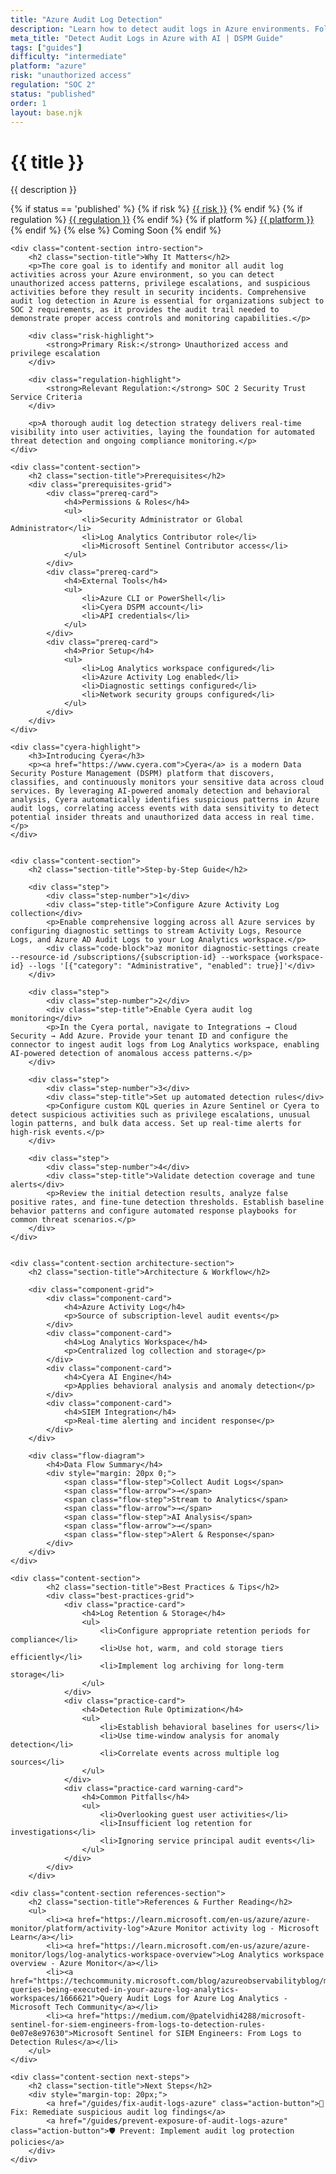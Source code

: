 ```yaml
---
title: "Azure Audit Log Detection"
description: "Learn how to detect audit logs in Azure environments. Follow step-by-step guidance for SOC 2 compliance."
meta_title: "Detect Audit Logs in Azure with AI | DSPM Guide"
tags: ["guides"]
difficulty: "intermediate"
platform: "azure"
risk: "unauthorized access"
regulation: "SOC 2"
status: "published"
order: 1
layout: base.njk
---
```


<div class="container">
    <div class="header">
        <h1>{{ title }}</h1>
        <p>{{ description }}</p>
        <div class="guide-tags-container">
			<div class="guide-tags-wrapper">
		    {% if status == 'published' %}
		        {% if risk %}
		        <a href="/risk/{{ risk | downcase | replace: ' ', '-' }}/" class="guide-tag risk">{{ risk }}</a>
		        {% endif %}
		        {% if regulation %}
		        <a href="/regulation/{{ regulation | downcase | replace: ' ', '-' }}/" class="guide-tag regulation">{{ regulation }}</a>
		        {% endif %}
		        {% if platform %}
		        <a href="/platforms/{{ platform | downcase | replace: ' ', '-' }}/" class="guide-tag platform">{{ platform }}</a>
		        {% endif %}
		    {% else %}
		        <span class="guide-tag coming-soon">Coming Soon</span>
		    {% endif %}
		</div>
		</div>
    </div>

    <div class="content-section intro-section">
        <h2 class="section-title">Why It Matters</h2>
        <p>The core goal is to identify and monitor all audit log activities across your Azure environment, so you can detect unauthorized access patterns, privilege escalations, and suspicious activities before they result in security incidents. Comprehensive audit log detection in Azure is essential for organizations subject to SOC 2 requirements, as it provides the audit trail needed to demonstrate proper access controls and monitoring capabilities.</p>
        
        <div class="risk-highlight">
            <strong>Primary Risk:</strong> Unauthorized access and privilege escalation
        </div>
        
        <div class="regulation-highlight">
            <strong>Relevant Regulation:</strong> SOC 2 Security Trust Service Criteria
        </div>
        
        <p>A thorough audit log detection strategy delivers real-time visibility into user activities, laying the foundation for automated threat detection and ongoing compliance monitoring.</p>
    </div>

    <div class="content-section">
        <h2 class="section-title">Prerequisites</h2>
        <div class="prerequisites-grid">
            <div class="prereq-card">
                <h4>Permissions & Roles</h4>
                <ul>
                    <li>Security Administrator or Global Administrator</li>
                    <li>Log Analytics Contributor role</li>
                    <li>Microsoft Sentinel Contributor access</li>
                </ul>
            </div>
            <div class="prereq-card">
                <h4>External Tools</h4>
                <ul>
                    <li>Azure CLI or PowerShell</li>
                    <li>Cyera DSPM account</li>
                    <li>API credentials</li>
                </ul>
            </div>
            <div class="prereq-card">
                <h4>Prior Setup</h4>
                <ul>
                    <li>Log Analytics workspace configured</li>
                    <li>Azure Activity Log enabled</li>
                    <li>Diagnostic settings configured</li>
                    <li>Network security groups configured</li>
                </ul>
            </div>
        </div>
    </div>
	
    <div class="cyera-highlight">
        <h3>Introducing Cyera</h3>
        <p><a href="https://www.cyera.com">Cyera</a> is a modern Data Security Posture Management (DSPM) platform that discovers, classifies, and continuously monitors your sensitive data across cloud services. By leveraging AI-powered anomaly detection and behavioral analysis, Cyera automatically identifies suspicious patterns in Azure audit logs, correlating access events with data sensitivity to detect potential insider threats and unauthorized data access in real time.</p>
    </div>
	

    <div class="content-section">
        <h2 class="section-title">Step-by-Step Guide</h2>
        
        <div class="step">
            <div class="step-number">1</div>
            <div class="step-title">Configure Azure Activity Log collection</div>
            <p>Enable comprehensive logging across all Azure services by configuring diagnostic settings to stream Activity Logs, Resource Logs, and Azure AD Audit Logs to your Log Analytics workspace.</p>
            <div class="code-block">az monitor diagnostic-settings create --resource-id /subscriptions/{subscription-id} --workspace {workspace-id} --logs '[{"category": "Administrative", "enabled": true}]'</div>
        </div>

        <div class="step">
            <div class="step-number">2</div>
            <div class="step-title">Enable Cyera audit log monitoring</div>
            <p>In the Cyera portal, navigate to Integrations → Cloud Security → Add Azure. Provide your tenant ID and configure the connector to ingest audit logs from Log Analytics workspace, enabling AI-powered detection of anomalous access patterns.</p>
        </div>

        <div class="step">
            <div class="step-number">3</div>
            <div class="step-title">Set up automated detection rules</div>
            <p>Configure custom KQL queries in Azure Sentinel or Cyera to detect suspicious activities such as privilege escalations, unusual login patterns, and bulk data access. Set up real-time alerts for high-risk events.</p>
        </div>

        <div class="step">
            <div class="step-number">4</div>
            <div class="step-title">Validate detection coverage and tune alerts</div>
            <p>Review the initial detection results, analyze false positive rates, and fine-tune detection thresholds. Establish baseline behavior patterns and configure automated response playbooks for common threat scenarios.</p>
        </div>
    </div>


    <div class="content-section architecture-section">
        <h2 class="section-title">Architecture & Workflow</h2>
        
        <div class="component-grid">
            <div class="component-card">
                <h4>Azure Activity Log</h4>
                <p>Source of subscription-level audit events</p>
            </div>
            <div class="component-card">
                <h4>Log Analytics Workspace</h4>
                <p>Centralized log collection and storage</p>
            </div>
            <div class="component-card">
                <h4>Cyera AI Engine</h4>
                <p>Applies behavioral analysis and anomaly detection</p>
            </div>
            <div class="component-card">
                <h4>SIEM Integration</h4>
                <p>Real-time alerting and incident response</p>
            </div>
        </div>

        <div class="flow-diagram">
            <h4>Data Flow Summary</h4>
            <div style="margin: 20px 0;">
                <span class="flow-step">Collect Audit Logs</span>
                <span class="flow-arrow">→</span>
                <span class="flow-step">Stream to Analytics</span>
                <span class="flow-arrow">→</span>
                <span class="flow-step">AI Analysis</span>
                <span class="flow-arrow">→</span>
                <span class="flow-step">Alert & Response</span>
            </div>
        </div>
    </div>

	<div class="content-section">
	        <h2 class="section-title">Best Practices & Tips</h2>
	        <div class="best-practices-grid">
	            <div class="practice-card">
	                <h4>Log Retention & Storage</h4>
	                <ul>
	                    <li>Configure appropriate retention periods for compliance</li>
	                    <li>Use hot, warm, and cold storage tiers efficiently</li>
	                    <li>Implement log archiving for long-term storage</li>
	                </ul>
	            </div>
	            <div class="practice-card">
	                <h4>Detection Rule Optimization</h4>
	                <ul>
	                    <li>Establish behavioral baselines for users</li>
	                    <li>Use time-window analysis for anomaly detection</li>
	                    <li>Correlate events across multiple log sources</li>
	                </ul>
	            </div>
	            <div class="practice-card warning-card">
	                <h4>Common Pitfalls</h4>
	                <ul>
	                    <li>Overlooking guest user activities</li>
	                    <li>Insufficient log retention for investigations</li>
	                    <li>Ignoring service principal audit events</li>
	                </ul>
	            </div>
	        </div>
	    </div>

    <div class="content-section references-section">
        <h2 class="section-title">References & Further Reading</h2>
        <ul>
            <li><a href="https://learn.microsoft.com/en-us/azure/azure-monitor/platform/activity-log">Azure Monitor activity log - Microsoft Learn</a></li>
            <li><a href="https://learn.microsoft.com/en-us/azure/azure-monitor/logs/log-analytics-workspace-overview">Log Analytics workspace overview - Azure Monitor</a></li>
            <li><a href="https://techcommunity.microsoft.com/blog/azureobservabilityblog/monitoring-queries-being-executed-in-your-azure-log-analytics-workspaces/1666621">Query Audit Logs for Azure Log Analytics - Microsoft Tech Community</a></li>
            <li><a href="https://medium.com/@patelvidhi4288/microsoft-sentinel-for-siem-engineers-from-logs-to-detection-rules-0e07e8e97630">Microsoft Sentinel for SIEM Engineers: From Logs to Detection Rules</a></li>
        </ul>
    </div>

    <div class="content-section next-steps">
        <h2 class="section-title">Next Steps</h2>
        <div style="margin-top: 20px;">
            <a href="/guides/fix-audit-logs-azure" class="action-button">🔧 Fix: Remediate suspicious audit log findings</a>
            <a href="/guides/prevent-exposure-of-audit-logs-azure" class="action-button">🛡️ Prevent: Implement audit log protection policies</a>
        </div>
    </div>
</div>